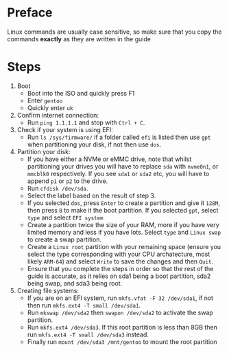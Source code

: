 # Preface

Linux commands are usually case sensitive, so make sure that you copy the commands **exactly** as they are written in the guide


# Steps

1. Boot
    - Boot into the ISO and quickly press F1
    - Enter `gentoo`
    - Quickly enter `uk`
2. Confirm internet connection:
    - Run `ping 1.1.1.1` and stop with `Ctrl + C`.
3. Check if your system is using EFI:
    - Run `ls /sys/firmware/` if a folder called `efi` is listed then use `gpt` when partitioning your disk, if not then use `dos`.
4. Partition your disk:
    - If you have either a NVMe or eMMC drive, note that whilst partitioning your drives you will have to replace `sda` with `nvme0n1`, or `mmcblk0` respectively. If you see `sda1` or `sda2` etc, you will have to append `p1` or `p2` to the drive.
    - Run `cfdisk /dev/sda`.
    - Select the label based on the result of step 3.
    - If you selected `dos`, press `Enter` to create a partition and give it `128M`, then press `B` to make it the boot partition. If you selected `gpt`, select `type` and select `EFI system`
    - Create a partition twice the size of your RAM, more if you have very limited memory and less if you have lots. Select `type` and `Linux swap` to create a swap partition.
    - Create a `Linux root` partition with your remaining space (ensure you select the type corresponding with your CPU archatecture, most likely `ARM-64`) and select `Write` to save the changes and then `Quit`.
    - Ensure that you complete the steps in order so that the rest of the guide is accurate, as it relies on sda1 being a boot partition, sda2 being swap, and sda3 being root.
5. Creating file systems:
    - If you are on an EFI system, run `mkfs.vfat -F 32 /dev/sda1`, if not then run `mkfs.ext4 -T small /dev/sda1`.
    - Run `mkswap /dev/sda2` then `swapon /dev/sda2` to  activate the swap partition.
    - Run `mkfs.ext4 /dev/sda3`. If this root partition is less than 8GB then run `mkfs.ext4 -T small /dev/sda3` instead.
    - Finally run `mount /dev/sda3 /mnt/gentoo` to mount the root partition 